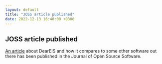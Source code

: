 ```yaml
---
layout: default
title: "JOSS article published"
date: 2022-12-13 16:40:00 +0300
---
```


## JOSS article published

[An article](https://joss.theoj.org/papers/10.21105/joss.04808) about DearEIS and how it compares to some other software out there has been published in the Journal of Open Source Software.
